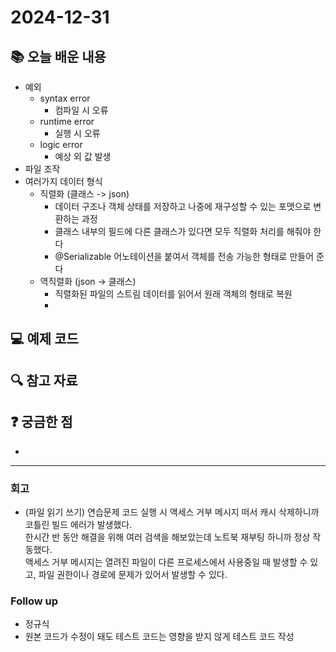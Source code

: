 # 2024-12-31

## 📚 오늘 배운 내용
- 예외
  - syntax error
    - 컴파일 시 오류
  - runtime error
    - 실행 시 오류
  - logic error
    - 예상 외 값 발생
- 파일 조작
- 여러가지 데이터 형식
  - 직렬화 (클래스 -> json)
    - 데이터 구조나 객체 상태를 저장하고 나중에 재구성할 수 있는 포맷으로 변환하는 과정   
    - 클래스 내부의 필드에 다른 클래스가 있다면 모두 직렬화 처리를 해줘야 한다
    - @Serializable 어노테이션을 붙여서 객체를 전송 가능한 형태로 만들어 준다
  - 역직렬화 (json -> 클래스)
    - 직렬화된 파일의 스트림 데이터를 읽어서 원래 객체의 형태로 복원
    - 

## 💻 예제 코드
<!-- 실습한 코드나 예제를 추가 -->

## 🔍 참고 자료

## ❓ 궁금한 점

- 

---

### 회고

- (파일 읽기 쓰기) 연습문제 코드 실행 시 액세스 거부 메시지 떠서 캐시 삭제하니까 코틀린 빌드 에러가 발생했다.   
한시간 반 동안 해결을 위해 여러 검색을 해보았는데 노트북 재부팅 하니까 정상 작동했다.   
액세스 거부 메시지는 열려진 파일이 다른 프로세스에서 사용중일 때 발생할 수 있고, 파일 권한이나 경로에 문제가 있어서 발생할 수 있다.

### Follow up

- 정규식
- 원본 코드가 수정이 돼도 테스트 코드는 영향을 받지 않게 테스트 코드 작성